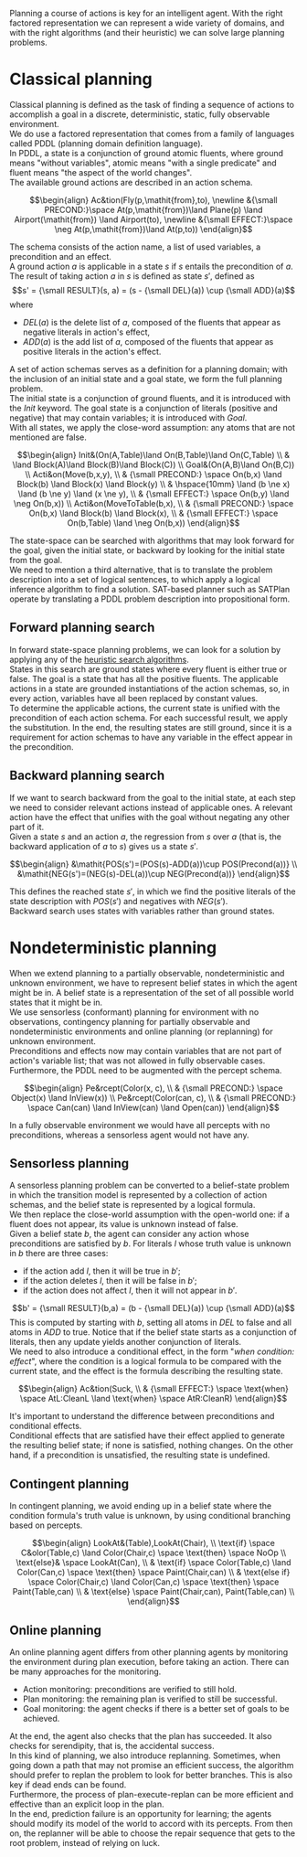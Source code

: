 Planning a course of actions is key for an intelligent agent. With the right factored representation we can represent a wide variety of domains, and with the right algorithms (and their heuristic) we can solve large planning problems.
# Classical planning
Classical planning is defined as the task of finding a sequence of actions to accomplish a goal in a discrete, deterministic, static, fully observable environment.<br>
We do use a factored representation that comes from a family of languages called PDDL (planning domain definition language).<br>
In PDDL, a state is a conjunction of ground atomic fluents, where ground means "without variables", atomic means "with a single predicate" and fluent means "the aspect of the world changes".<br>
The available ground actions are described in an action schema.

$$\begin{align} 
Ac&tion(Fly(p,\mathit{from},to), \newline
&{\small PRECOND:}\space At(p,\mathit{from})\land Plane(p) \land Airport(\mathit{from}) \land Airport(to), \newline
&{\small EFFECT:}\space \neg At(p,\mathit{from})\land At(p,to))
\end{align}$$

The schema consists of the action name, a list of used variables, a precondition and an effect.<br>
A ground action $a$ is applicable in a state $s$ if $s$ entails the precondition of $a$. The result of taking action $a$ in $s$ is defined as state $s'$, defined as 
$$s' = {\small RESULT}(s, a) = (s - {\small DEL}(a)) \cup {\small ADD}(a)$$
where 
- $DEL(a)$ is the delete list of $a$, composed of the fluents that appear as negative literals in action's effect,
- $ADD(a)$ is the add list of $a$, composed of the fluents that appear as positive literals in the action's effect.

A set of action schemas serves as a definition for a planning domain; with the inclusion of an initial state and a goal state, we form the full planning problem.<br>
The initial state is a conjunction of ground fluents, and it is introduced with the $Init$ keyword. The goal state is a conjunction of literals (positive and negative) that may contain variables; it is introduced with $Goal$.<br>
With all states, we apply the close-word assumption: any atoms that are not mentioned are false.

$$\begin{align}
Init&(On(A,Table)\land On(B,Table)\land On(C,Table) \\
& \land Block(A)\land Block(B)\land Block(C)) \\
Goal&(On(A,B)\land On(B,C)) \\
Acti&on(Move(b,x,y), \\
& {\small PRECOND:} \space On(b,x) \land Block(b) \land Block(x) \land Block(y) \\
& \hspace{10mm} \land (b \ne x) \land (b \ne y) \land (x \ne y), \\
& {\small EFFECT:} \space On(b,y) \land \neg On(b,x)) \\
Acti&on(MoveToTable(b,x), \\
& {\small PRECOND:} \space On(b,x) \land Block(b) \land Block(x), \\
& {\small EFFECT:} \space On(b,Table) \land \neg On(b,x))
\end{align}$$

The state-space can be searched with algorithms that may look forward for the goal, given the initial state, or backward by looking for the initial state from the goal.<br>
We need to mention a third alternative, that is to translate the problem description into a set of logical sentences, to which apply a logical inference algorithm to find a solution. SAT-based planner such as SATPlan operate by translating a PDDL problem description into propositional form.
## Forward planning search
In forward state-space planning problems, we can look for a solution by applying any of the [heuristic search algorithms](../II%20-%20Problem%20Solving/3%20-%20Solving%20Problems%20by%20Searching.md#informed-search-strategies).<br>
States in this search are ground states where every fluent is either true or false. The goal is a state that has all the positive fluents. The applicable actions in a state are grounded instantiations of the action schemas, so, in every action, variables have all been replaced by constant values.<br>
To determine the applicable actions, the current state is unified with the precondition of each action schema. For each successful result, we apply the substitution. In the end, the resulting states are still ground, since it is a requirement for action schemas to have any variable in the effect appear in the precondition.
## Backward planning search
If we want to search backward from the goal to the initial state, at each step we need to consider relevant actions instead of applicable ones. A relevant action have the effect that unifies with the goal without negating any other part of it.<br>
Given a state $s$ and an action $a$, the regression from $s$ over $a$ (that is, the backward application of $a$ to $s$) gives us a state $s'$.

$$\begin{align}
&\mathit{POS(s')=(POS(s)-ADD(a))\cup POS(Precond(a))} \\
&\mathit{NEG(s')=(NEG(s)-DEL(a))\cup NEG(Precond(a))}
\end{align}$$

This defines the reached state $s'$, in which we find the positive literals of the state description with $POS(s')$ and negatives with $NEG(s')$.<br>
Backward search uses states with variables rather than ground states.
# Nondeterministic planning
When we extend planning to a partially observable, nondeterministic and unknown environment, we have to represent belief states in which the agent might be in. A belief state is a representation of the set of all possible world states that it might be in.<br>
We use sensorless (conformant) planning for environment with no observations, contingency planning for partially observable and nondeterministic environments and online planning (or replanning) for unknown environment.<br>
Preconditions and effects now may contain variables that are not part of action's variable list; that was not allowed in fully observable cases.<br>
Furthermore, the PDDL need to be augmented with the percept schema.

$$\begin{align}
Pe&rcept(Color(x, c), \\
& {\small PRECOND:} \space Object(x) \land InView(x)) \\
Pe&rcept(Color(can, c), \\
& {\small PRECOND:} \space Can(can) \land InView(can) \land Open(can))
\end{align}$$

In a fully observable environment we would have all percepts with no preconditions, whereas a sensorless agent would not have any.
## Sensorless planning
A sensorless planning problem can be converted to a belief-state problem in which the transition model is represented by a collection of action schemas, and the belief state is represented by a logical formula.<br>
We then replace the close-world assumption with the open-world one: if a fluent does not appear, its value is unknown instead of false.<br>
Given a belief state $b$, the agent can consider any action whose preconditions are satisfied by $b$. For literals $l$ whose truth value is unknown in $b$ there are three cases:
- if the action add $l$, then it will be true in $b'$;
- if the action deletes $l$, then it will be false in $b'$;
- if the action does not affect $l$, then it will not appear in $b'$.

$$b' = {\small RESULT}(b,a) = (b - {\small DEL}(a)) \cup {\small ADD}(a)$$
This is computed by starting with $b$, setting all atoms in $DEL$ to false and all atoms in $ADD$ to true. Notice that if the belief state starts as a conjunction of literals, then any update yields another conjunction of literals.<br>
We need to also introduce a conditional effect, in the form "*when condition: effect*", where the condition is a logical formula to be compared with the current state, and the effect is the formula describing the resulting state.

$$\begin{align}
Ac&tion(Suck, \\
& {\small EFFECT:} \space \text{when} \space AtL:CleanL \land \text{when} \space AtR:CleanR)
\end{align}$$

It's important to understand the difference between preconditions and conditional effects.<br>
Conditional effects that are satisfied have their effect applied to generate the resulting belief state; if none is satisfied, nothing changes. On the other hand, if a precondition is unsatisfied, the resulting state is undefined.
## Contingent planning
In contingent planning, we avoid ending up in a belief state where the condition formula's truth value is unknown, by using conditional branching based on percepts.

$$\begin{align}
LookAt&(Table),LookAt(Chair), \\
\text{if} \space C&olor(Table,c) \land Color(Chair,c) \space \text{then} \space NoOp \\
\text{else}& \space LookAt(Can), \\
& \text{if} \space Color(Table,c) \land Color(Can,c) \space \text{then} \space Paint(Chair,can) \\
& \text{else if} \space Color(Chair,c) \land Color(Can,c) \space \text{then} \space Paint(Table,can) \\
& \text{else} \space Paint(Chair,can), Paint(Table,can) \\
\end{align}$$

## Online planning
An online planning agent differs from other planning agents by monitoring the environment during plan execution, before taking an action. There can be many approaches for the monitoring.
- Action monitoring: preconditions are verified to still hold.
- Plan monitoring: the remaining plan is verified to still be successful.
- Goal monitoring: the agent checks if there is a better set of goals to be achieved.

At the end, the agent also checks that the plan has succeeded. It also checks for serendipity, that is, the accidental success.<br>
In this kind of planning, we also introduce replanning. Sometimes, when going down a path that may not promise an efficient success, the algorithm should prefer to replan the problem to look for better branches. This is also key if dead ends can be found.<br>
Furthermore, the process of plan-execute-replan can be more efficient and effective than an explicit loop in the plan.<br>
In the end, prediction failure is an opportunity for learning; the agents should modify its model of the world to accord with its percepts. From then on, the replanner will be able to choose the repair sequence that gets to the root problem, instead of relying on luck.